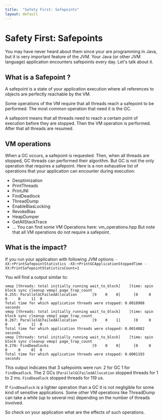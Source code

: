 ```yaml
---
title:  "Safety First: Safepoints"
layout: default
---
```


# Safety First: Safepoints
You may have never heard about them since your are programming in Java, but it is very important feature of the JVM.
Your Java (or other JVM language) application encounters safepoints every day. Let's talk about it.

## What is a Safepoint ?
A safepoint is a state of your application execution where all references to objects are perfectly reachable by the VM.

Some operations of the VM require that all threads reach a safepoint to be performed. The most common operation that need it is the GC.

A safepoint means that all threads need to reach a certain point of execution before they are stopped. Then the VM operation is performed. After that all threads are resumed.

## VM operations
When a GC occurs, a safepoint is requested. Then, when all threads are stopped, GC threads can performed their algorithm.
But GC is not the only operation that requires a safepoint. Here is a non exhaustive list of operations that your application can encounter during execution:

* Deoptimization
* PrintThreads
* PrintJNI
* FindDeadlock
* ThreadDump
* EnableBiasLocking
* RevokeBias
* HeapDumper
* GetAllStackTrace
* ...
You can find some VM Operations here: vm_operations.hpp But note that all VM operations do not require a safepoint.

## What is the impact?

If you run your application with following JVM options:
`-XX:+PrintSafepointStatistics -XX:+PrintGCApplicationStoppedTime -XX:PrintSafepointStatisticsCount=1`

You will find a output similar to:
```
vmop [threads: total initially_running wait_to_block]    [time: spin block sync cleanup vmop] page_trap_count
0.255: ParallelGCFailedAllocation       [9    0    0]      [0     0     0     0     1]  0  
Total time for which application threads were stopped: 0.0018988 seconds
vmop [threads: total initially_running wait_to_block]    [time: spin block sync cleanup vmop] page_trap_count 
0.267: ParallelGCFailedAllocation       [9    0    1]      [0     0     0     0     1]  0  
Total time for which application threads were stopped: 0.0014882 seconds 
vmop [threads: total initially_running wait_to_block]    [time: spin block sync cleanup vmop] page_trap_count 
0.278: FindDeadlocks                    [9    0    0]      [0     0     0     0     0]  0  
Total time for which application threads were stopped: 0.0001193 seconds
```

This output indicates that 3 safepoints were run: 2 for GC 1 for `findDeadlock`.
The 2 GCs (`ParallelGCFailedAllocation` stopped threads for 1 to 2 ms.
`FindDeadlock` stopped threads for 119 us.

If `findDeadlock` is a lighter operation than a GC it is not negligible for some kind of sensitive applications. Some other VM operations like ThreadDump can take a while (up to several ms) depending on the number of threads involved.

So check on your application what are the effects of such operations.
